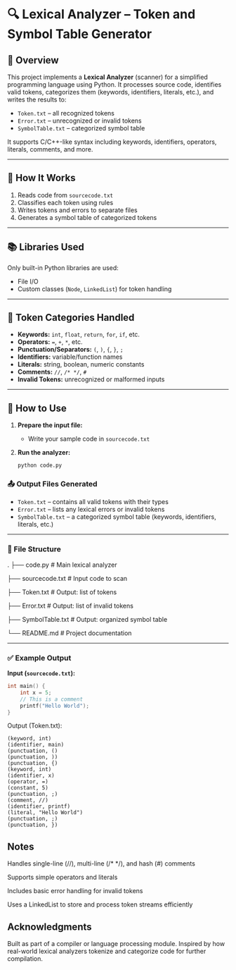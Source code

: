 # 🔍 Lexical Analyzer – Token and Symbol Table Generator

## 📄 Overview

This project implements a **Lexical Analyzer** (scanner) for a simplified programming language using Python. It processes source code, identifies valid tokens, categorizes them (keywords, identifiers, literals, etc.), and writes the results to:

- `Token.txt` – all recognized tokens  
- `Error.txt` – unrecognized or invalid tokens  
- `SymbolTable.txt` – categorized symbol table

It supports C/C++-like syntax including keywords, identifiers, operators, literals, comments, and more.

---

## 🚀 How It Works

1. Reads code from `sourcecode.txt`
2. Classifies each token using rules
3. Writes tokens and errors to separate files
4. Generates a symbol table of categorized tokens

---

## 📚 Libraries Used

Only built-in Python libraries are used:

- File I/O  
- Custom classes (`Node`, `LinkedList`) for token handling

---

## 🧠 Token Categories Handled

- **Keywords:** `int`, `float`, `return`, `for`, `if`, etc.  
- **Operators:** `=`, `+`, `*`, etc.  
- **Punctuation/Separators:** `(`, `)`, `{`, `}`, `;`  
- **Identifiers:** variable/function names  
- **Literals:** string, boolean, numeric constants  
- **Comments:** `//`, `/* */`, `#`  
- **Invalid Tokens:** unrecognized or malformed inputs

---

## 🔧 How to Use

1. **Prepare the input file:**
   - Write your sample code in `sourcecode.txt`

2. **Run the analyzer:**
   ```bash
   python code.py

### 📤 Output Files Generated

- `Token.txt` – contains all valid tokens with their types  
- `Error.txt` – lists any lexical errors or invalid tokens  
- `SymbolTable.txt` – a categorized symbol table (keywords, identifiers, literals, etc.)

---

### 📁 File Structure

.
├── code.py # Main lexical analyzer

├── sourcecode.txt # Input code to scan

├── Token.txt # Output: list of tokens

├── Error.txt # Output: list of invalid tokens

├── SymbolTable.txt # Output: organized symbol table

└── README.md # Project documentation


---

### ✅ Example Output

**Input (`sourcecode.txt`):**
```c
int main() {
    int x = 5;
    // This is a comment
    printf("Hello World");
}
```

Output (Token.txt):
```
(keyword, int)
(identifier, main)
(punctuation, ()
(punctuation, ))
(punctuation, {)
(keyword, int)
(identifier, x)
(operator, =)
(constant, 5)
(punctuation, ;)
(comment, //)
(identifier, printf)
(literal, "Hello World")
(punctuation, ;)
(punctuation, })

```
## Notes

Handles single-line (//), multi-line (/* */), and hash (#) comments


Supports simple operators and literals


Includes basic error handling for invalid tokens


Uses a LinkedList to store and process token streams efficiently

## Acknowledgments

Built as part of a compiler or language processing module. Inspired by how real-world lexical analyzers tokenize and categorize code for further compilation.
